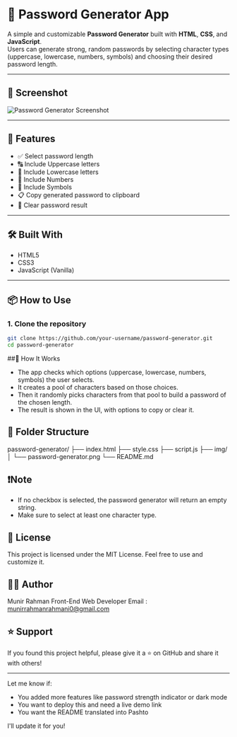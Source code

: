 # 🔐 Password Generator App

A simple and customizable **Password Generator** built with **HTML**, **CSS**, and **JavaScript**.  
Users can generate strong, random passwords by selecting character types (uppercase, lowercase, numbers, symbols) and choosing their desired password length.

---

## 📸 Screenshot

![Password Generator Screenshot](./img/password-generator.png) <!-- Add your screenshot file and update path -->

---

## 🚀 Features

- ✅ Select password length
- 🔠 Include Uppercase letters
- 🔡 Include Lowercase letters
- 🔢 Include Numbers
- 🔣 Include Symbols
- 📋 Copy generated password to clipboard
- 🧹 Clear password result

---

## 🛠️ Built With

- HTML5  
- CSS3  
- JavaScript (Vanilla)

---

## 📦 How to Use

### 1. Clone the repository
```bash
git clone https://github.com/your-username/password-generator.git
cd password-generator
```
##🧠 How It Works

- The app checks which options (uppercase, lowercase, numbers, symbols) the user selects.
- It creates a pool of characters based on those choices.
- Then it randomly picks characters from that pool to build a password of the chosen length.
- The result is shown in the UI, with options to copy or clear it.

## 📁 Folder Structure
password-generator/
├── index.html
├── style.css
├── script.js
├── img/
│   └── password-generator.png
└── README.md

## ❗Note
- If no checkbox is selected, the password generator will return an empty string.
- Make sure to select at least one character type.

## 📄 License
This project is licensed under the MIT License.
Feel free to use and customize it.

## 👨‍💻 Author
Munir Rahman
Front-End Web Developer
Email : munirrahmanrahmani0@gmail.com

## ⭐️ Support
If you found this project helpful, please give it a ⭐️ on GitHub and share it with others!

---

Let me know if:
- You added more features like password strength indicator or dark mode
- You want to deploy this and need a live demo link
- You want the README translated into Pashto

I'll update it for you!




